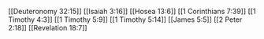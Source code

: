 [[Deuteronomy 32:15]]
[[Isaiah 3:16]]
[[Hosea 13:6]]
[[1 Corinthians 7:39]]
[[1 Timothy 4:3]]
[[1 Timothy 5:9]]
[[1 Timothy 5:14]]
[[James 5:5]]
[[2 Peter 2:18]]
[[Revelation 18:7]]
